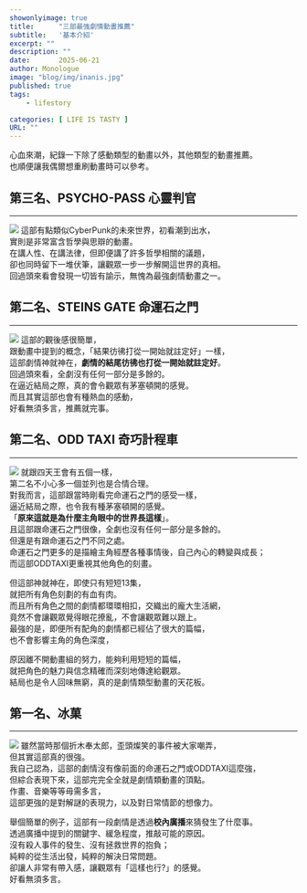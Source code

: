 ```yaml
---
showonlyimage: true
title:      "三部最強劇情動畫推薦"
subtitle:   '基本介紹'
excerpt: ""
description: ""
date:       2025-06-21
author: Monologue    
image: "blog/img/inanis.jpg"
published: true 
tags:
    - lifestory

categories: [ LIFE IS TASTY ]
URL: ""
---
```


心血來潮，紀錄一下除了感動類型的動畫以外，其他類型的動畫推薦。  
也順便讓我偶爾想重刷動畫時可以參考。  


## 第三名、PSYCHO-PASS 心靈判官
***
![](https://img.buzzfeed.com/buzzfeed-static/static/2023-06/22/4/asset/b83da7ca2c02/sub-buzz-2119-1687409213-1.jpg)
這部有點類似CyberPunk的未來世界，初看潮到出水，  
實則是非常富含哲學與思辯的動畫。  
在講人性、在講法律，但即便講了許多哲學相關的議題，  
卻也同時留下一堆伏筆，讓觀眾一步一步解開這世界的真相。  
回過頭來看會發現一切皆有諭示，無愧為最強劇情動畫之一。  
  
## 第二名、STEINS GATE 命運石之門
***
![](https://www.gamingtalker.it/wp-content/uploads/2022/08/steins-gate-banner.jpg)
這部的觀後感很簡單，  
跟動畫中提到的概念，「結果彷彿打從一開始就註定好」一樣，  
這部劇情神就神在，**劇情的結尾彷彿也打從一開始就註定好**。  
回過頭來看，全劇沒有任何一部分是多餘的。  
在逼近結局之際，真的會令觀眾有茅塞頓開的感覺。  
而且其實這部也會有種熱血的感動，  
好看無須多言，推薦就完事。  

## 第二名、ODD TAXI 奇巧計程車
***
![](https://images-na.ssl-images-amazon.com/images/I/81Zoj-wr3AS._RI_.jpg)
就跟四天王會有五個一樣，  
第二名不小心多一個並列也是合情合理。  
對我而言，這部跟當時剛看完命運石之門的感受一樣，  
逼近結局之際，也令我有種茅塞頓開的感覺。  
「**原來這就是為什麼主角眼中的世界長這樣**」。  
且這部跟命運石之門很像，全劇也沒有任何一部分是多餘的。  
但還是有跟命運石之門不同之處。  
命運石之門更多的是描繪主角經歷各種事情後，自己內心的轉變與成長；  
而這部ODDTAXI更重視其他角色的刻畫。  
  
但這部神就神在，即使只有短短13集，  
就把所有角色刻劃的有血有肉。  
而且所有角色之間的劇情都環環相扣，交織出的龐大生活網，  
竟然不會讓觀眾覺得眼花撩亂，不會讓觀眾難以跟上。  
最強的是，即便所有配角的劇情都已經佔了很大的篇幅，  
也不會影響主角的角色深度，  
  
原因離不開動畫組的努力，能夠利用短短的篇幅，  
就把角色的魅力與信念精確而深刻地傳達給觀眾。  
結局也是令人回味無窮，真的是劇情類型動畫的天花板。  
## 第一名、冰菓
***
![](https://wallpapercave.com/wp/wp6470707.jpg)
雖然當時那個折木奉太郎，歪頭燦笑的事件被大家嘲弄，  
但其實這部真的很強。  
我自己認為，這部的劇情沒有像前面的命運石之門或ODDTAXI這麼強，  
但綜合表現下來，這部完完全全就是劇情類動畫的頂點。  
作畫、音樂等等毋需多言，  
這部更強的是對解謎的表現力，以及對日常情節的想像力。  
  
舉個簡單的例子，這部有一段劇情是透過**校內廣播**來猜發生了什麼事。  
透過廣播中提到的關鍵字、緩急程度，推敲可能的原因。  
沒有殺人事件的發生、沒有拯救世界的抱負；  
純粹的從生活出發，純粹的解決日常問題。  
卻讓人非常有帶入感，讓觀眾有「這樣也行?」的感覺。  
好看無須多言。  

<!--more-->
